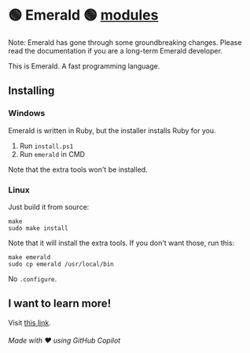 # 🟢 Emerald 🟢 [modules](https://codeberg.org/brahma/emerald-libs-exts)

Note: Emerald has gone through some groundbreaking changes. Please read the documentation if you are a long-term Emerald developer.

This is Emerald. A fast programming language.

## Installing

### Windows

Emerald is written in Ruby, but the installer installs Ruby for you.

1. Run `install.ps1`
2. Run `emerald` in CMD

Note that the extra tools won't be installed.

### Linux

Just build it from source:

    make
    sudo make install

Note that it will install the extra tools. If you don't want those, run
this:

    make emerald
    sudo cp emerald /usr/local/bin

No `.configure`.

## I want to learn more!

Visit <a href="Docs.md">this link</a>.

<h6>Made with ❤️ using GitHub Copilot</h6>
